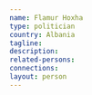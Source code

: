 ```yaml
---
name: Flamur Hoxha
type: politician
country: Albania
tagline:
description:
related-persons:
connections:
layout: person
---
```

